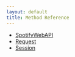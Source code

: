 ```yaml
---
layout: default
title: Method Reference
---
```


* [SpotifyWebAPI](spotifywebapi.html)
* [Request](request.html)
* [Session](session.html)

